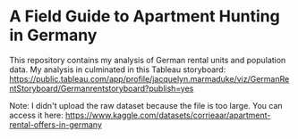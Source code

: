 # A Field Guide to Apartment Hunting in Germany
This repository contains my analysis of German rental units and population data. My analysis in culminated in this Tableau storyboard: https://public.tableau.com/app/profile/jacquelyn.marmaduke/viz/GermanRentStoryboard/Germanrentstoryboard?publish=yes

Note: I didn't upload the raw dataset because the file is too large. You can access it here: https://www.kaggle.com/datasets/corrieaar/apartment-rental-offers-in-germany


